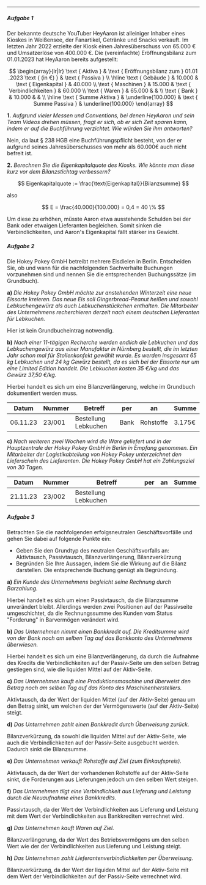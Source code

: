 ***

##### Aufgabe 1
Der bekannte deutsche YouTuber HeyAaron ist alleiniger Inhaber eines Kioskes in Weißensee, der Fanartikel, Getränke und Snacks verkauft. Im letzten Jahr 2022 erzielte der Kiosk einen Jahresüberschuss von 65.000 € und Umsatzerlöse von 400.000 €. Die (vereinfachte) Eröffnungsbilanz zum 01.01.2023 hat HeyAaron bereits aufgestellt:

$$
\begin{array}{lr|lr}
\text { Aktiva } & \text { Eröffnungsbilanz zum } 01.01 .2023 \text { (in €) } & \text { Passiva } \\
\hline \text { Gebäude } & 10.000 & \text { Eigenkapital } & 40.000 \\
\text { Maschinen } & 15.000 & \text { Verbindlichkeiten } & 60.000 \\
\text { Waren } & 65.000 & & \\
\text { Bank } & 10.000 & & \\
\hline \text { Summe Aktiva } & \underline{100.000} & \text { Summe Passiva } & \underline{100.000}
\end{array}
$$

**1.**
*Aufgrund vieler Messen und Conventions, bei denen HeyAaron und sein Team Videos drehen müssen, fragt er sich, ob er sich Zeit sparen kann, indem er auf die Buchführung verzichtet. Wie würden Sie ihm antworten?*

Nein, da laut § 238 HGB eine Buchführungspflicht besteht, von der er aufgrund seines Jahresüberschusses von mehr als 60.000€ auch nicht befreit ist.

**2.**
*Berechnen Sie die Eigenkapitalquote des Kiosks. Wie könnte man diese kurz vor dem Bilanzstichtag verbessern?*

$$
Eigenkapitalquote := \frac{\text{Eigenkapital}}{Bilanzsumme}
$$

also

$$
E = \frac{40.000}{100.000} = 0,4 = 40 \%
$$

Um diese zu erhöhen, müsste Aaron etwa ausstehende Schulden bei der Bank oder etwaigen Lieferanten begleichen. Somit sinken die Verbindlichkeiten, und Aaron's Eigenkapital fällt stärker ins Gewicht.


##### Aufgabe 2
Die Hokey Pokey GmbH betreibt mehrere Eisdielen in Berlin. Entscheiden Sie, ob und wann für die nachfolgenden Sachverhalte Buchungen vorzunehmen sind und nennen Sie die entsprechenden Buchungssätze (im Grundbuch).

**a)**
*Die Hokey Pokey GmbH möchte zur anstehenden Winterzeit eine neue Eissorte kreieren. Das neue Eis soll Gingerbread-Peanut heißen und sowohl Lebkuchengewürz als auch Lebkuchenstückchen enthalten. Die Mitarbeiter des Unternehmens recherchieren derzeit nach einem deutschen Lieferanten für Lebkuchen.*

Hier ist kein Grundbucheintrag notwendig.

**b)**
*Nach einer 11-tägigen Recherche werden endlich die Lebkuchen und das Lebkuchengewürz aus einer Manufaktur in Nürnberg bestellt, die im letzten Jahr schon mal für Stollenkonfekt gewählt wurde. Es werden insgesamt 65 kg Lebkuchen und 24 kg Gewürz bestellt, da es sich bei der Eissorte nur um eine Limited Edition handelt. Die Lebkuchen kosten 35 €/kg und das Gewürz 37,50 €/kg.*

Hierbei handelt es sich um eine Bilanzverlängerung, welche im Grundbuch dokumentiert werden muss.

| Datum    | Nummer | Betreff              | per  | an        | Summe  |
| -------- | ------ | -------------------- | ---- | --------- | ------ |
| 06.11.23 | 23/001 | Bestellung Lebkuchen | Bank | Rohstoffe | 3.175€ | 

**c)**
*Nach weiteren zwei Wochen wird die Ware geliefert und in der Hauptzentrale der Hokey Pokey GmbH in Berlin in Empfang genommen. Ein Mitarbeiter der Logistikabteilung von Hokey Pokey unterzeichnet den Lieferschein des Lieferanten. Die Hokey Pokey GmbH hat ein Zahlungsziel von 30 Tagen.*

| Datum    | Nummer | Betreff              | per | an  | Summe |
| -------- | ------ | -------------------- | --- | --- | ----- |
| 21.11.23 | 23/002 | Bestellung Lebkuchen |     |     |       |


##### Aufgabe 3
Betrachten Sie die nachfolgenden erfolgsneutralen Geschäftsvorfälle und gehen Sie dabei auf folgende Punkte ein:
- Geben Sie den Grundtyp des neutralen Geschäftsvorfalls an: Aktivtausch, Passivtausch, Bilanzverlängerung, Bilanzverkürzung
- Begründen Sie Ihre Aussagen, indem Sie die Wirkung auf die Bilanz darstellen. Die entsprechende Buchung genügt als Begründung.

**a)**
*Ein Kunde des Unternehmens begleicht seine Rechnung durch Barzahlung.*

Hierbei handelt es sich um einen Passivtausch, da die Bilanzsumme unverändert bleibt. Allerdings werden zwei Positionen auf der Passivseite umgeschichtet, da die Rechnungssumme des Kunden vom Status "Forderung" in Barvermögen verändert wird.

**b)**
*Das Unternehmen nimmt einen Bankkredit auf. Die Kreditsumme wird von der Bank noch am selben Tag auf das Bankkonto des Unternehmens überwiesen.*

Hierbei handelt es sich um eine Bilanzverlängerung, da durch die Aufnahme des Kredits die Verbindlichkeiten auf der Passiv-Seite um den selben Betrag gestiegen sind, wie die liquiden Mittel auf der Aktiv-Seite.

**c)**
*Das Unternehmen kauft eine Produktionsmaschine und überweist den Betrag noch am selben Tag auf das Konto des Maschinenherstellers.*

Aktivtausch, da der Wert der liquiden Mittel (auf der Aktiv-Seite) genau um den Betrag sinkt, um welchen der der Vermögenswerte (auf der Aktiv-Seite) steigt.

**d)**
*Das Unternehmen zahlt einen Bankkredit durch Überweisung zurück.*

Bilanzverkürzung, da sowohl die liquiden Mittel auf der Aktiv-Seite, wie auch die Verbindlichkeiten auf der Passiv-Seite ausgebucht werden. Dadurch sinkt die Bilanzsumme.

**e)**
*Das Unternehmen verkauft Rohstoffe auf Ziel (zum Einkaufspreis).*

Aktivtausch, da der Wert der vorhandenen Rohstoffe auf der Aktiv-Seite sinkt, die Forderungen aus Lieferungen jedoch um den selben Wert steigen.

**f)**
*Das Unternehmen tilgt eine Verbindlichkeit aus Lieferung und Leistung durch die Neuaufnahme eines Bankkredits.*

Passivtausch, da der Wert der Verbindlichkeiten aus Lieferung und Leistung mit dem Wert der Verbindlichkeiten aus Bankkrediten verrechnet wird.

**g)**
*Das Unternehmen kauft Waren auf Ziel.*

Bilanzverlängerung, da der Wert des Betriebsvermögens um den selben Wert wie der der Verbindlichkeiten aus Lieferung und Leistung steigt.

**h)**
*Das Unternehmen zahlt Lieferantenverbindlichkeiten per Überweisung.*

Bilanzverkürzung, da der Wert der liquiden Mittel auf der Aktiv-Seite mit dem Wert der Verbindlichkeiten auf der Passiv-Seite verrechnet wird.